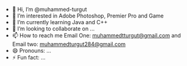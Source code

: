 - 👋 Hi, I’m @muhammed-turgut
- 👀 I’m interested in Adobe Photoshop, Premier Pro and Game
- 🌱 I’m currently learning Java and C++
- 💞️ I’m looking to collaborate on ...
- 📫 How to reach me Email One: muhammedtturgut@gmail.com and Email two: muhammedturgut284@gmail.com
- 😄 Pronouns: ...
- ⚡ Fun fact: ...

<!---
muhammed-turgut/muhammed-turgut is a ✨ special ✨ repository because its `README.md` (this file) appears on your GitHub profile.
You can click the Preview link to take a look at your changes.
--->
